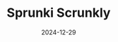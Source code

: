 ---
title: Sprunki Scrunkly 
slug: sprunki-scrunkly
gameUrl: https://game.sprunkix.com/game/sprunki-scrunkly/index.html
ogImage: /images/sprunkiscrunkly.jpg
date: 2024-12-29
position: 3
videosUrl:
  - url: https://www.youtube.com/embed/njp4vntvL1I?si=08JLceN_qUKGgAPs
  - url: https://www.youtube.com/embed/ICZlIpaC0No?si=GWDzQ3qk4Yn75Kmm
---